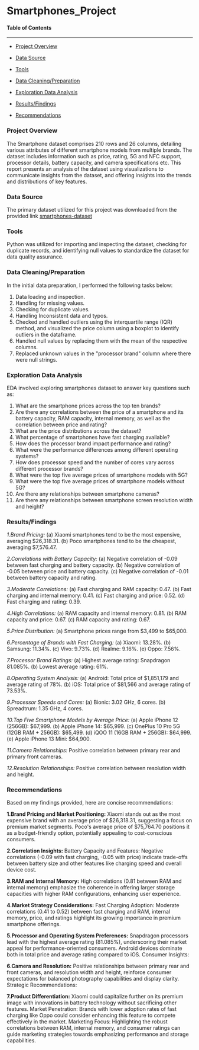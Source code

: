 # Smartphones_Project

#### Table of Contents

---------------------


-  [Project Overview](#Project_Overview)
  

-  [Data Source](#Data_Source)
  

-  [Tools](#Tools)


-  [Data Cleaning/Preparation](#Data_Cleaning/Preparation)
  

-  [Exploration Data Analysis](#Exploration_Data_Analysis)


- [Results/Findings](#Results/Findings)


- [Recommendations](#Recommendations)
  


  





### Project Overview

The Smartphone dataset comprises 210 rows and 26 columns, detailing various attributes of different smartphone models from multiple brands. The dataset includes information such as price, rating, 5G and NFC support, processor details, battery capacity, and camera specifications etc. This report presents an analysis of the dataset using visualizations to communicate insights from the dataset, and offering insights into the trends and distributions of key features.






### Data Source
The primary dataset utilized for this project was downloaded from the provided link [smartphones-dataset ](https://www.kaggle.com/datasets/informrohit1/smartphones-dataset)


### Tools
Python was utilized for importing and inspecting the dataset, checking for duplicate records, and identifying null values to standardize the dataset for data quality assurance.


### Data Cleaning/Preparation
In the initial data preparation, I performed the following tasks below:

1. Data loading and inspection.
2. Handling for missing values.
3. Checking for duplicate values.
4. Handling Inconsistent data and typos.
5. Checked and handled outliers using the interquartile range (IQR) method, and visualized the price column using a boxplot to identify outliers in the dataframe.
6. Handled null values by replacing them with the mean of the respective columns.
7. Replaced unknown values in the "processor brand" column where there were null strings.




### Exploration Data Analysis
EDA involved exploring   smartphones dataset to answer key questions such as:

1.	What are the smartphone prices across the top ten brands?
2.	Are there any correlations between the price of a smartphone and its battery capacity, RAM capacity, internal memory, as well as the correlation between price and rating?
3.	What are the price distributions across the dataset?
4.	What percentage of smartphones have fast charging available?
5.	How does the processor brand impact performance and rating?
6.	What were the performance differences among different operating systems?
7.	How does processor speed and the number of cores vary across different processor brands?
8.	What were the top five average prices of smartphone models with 5G?
9.	What were the top five average prices of smartphone models without 5G?
10.	Are there any relationships between smartphone cameras?
11.	Are there any relationships between smartphone screen resolution width and height?



### Results/Findings


*1.Brand Pricing:*
(a) Xiaomi smartphones tend to be the most expensive, averaging $26,318.31.
(b) Poco smartphones tend to be the cheapest, averaging $7,576.47.

*2.Correlations with Battery Capacity:*
(a) Negative correlation of -0.09 between fast charging and battery capacity.
(b) Negative correlation of -0.05 between price and battery capacity.
(c) Negative correlation of -0.01 between battery capacity and rating.

*3.Moderate Correlations:*
(a) Fast charging and RAM capacity: 0.47.
(b) Fast charging and internal memory: 0.41.
(c) Fast charging and price: 0.52.
(d) Fast charging and rating: 0.39.

*4.High Correlations:*
(a) RAM capacity and internal memory: 0.81.
(b) RAM capacity and price: 0.67.
(c) RAM capacity and rating: 0.67.

*5.Price Distribution:*
(a) Smartphone prices range from $3,499 to $65,000.

*6.Percentage of Brands with Fast Charging:*
(a) Xiaomi: 13.28%.
(b) Samsung: 11.34%.
(c) Vivo: 9.73%.
(d) Realme: 9.16%.
(e) Oppo: 7.56%.

*7.Processor Brand Ratings:*
(a) Highest average rating: Snapdragon 81.085%.
(b) Lowest average rating: 61%.

*8.Operating System Analysis:*
(a) Android: Total price of $1,851,179 and average rating of 78%.
(b) iOS: Total price of $81,566 and average rating of 73.53%.

*9.Processor Speeds and Cores:*
(a) Bionic: 3.02 GHz, 6 cores.
(b) Spreadtrum: 1.35 GHz, 4 cores.

*10.Top Five Smartphone Models by Average Price:*
(a) Apple iPhone 12 (256GB): $67,999.
(b) Apple iPhone 14: $65,999.
(c) OnePlus 10 Pro 5G (12GB RAM + 256GB): $65,499.
(d) iQOO 11 (16GB RAM + 256GB): $64,999.
(e) Apple iPhone 13 Mini: $64,900.

*11.Camera Relationships:*
Positive correlation between primary rear and primary front cameras.

*12.Resolution Relationships:*
Positive correlation between resolution width and height.


### Recommendations


Based on my findings provided, here are concise recommendations:

**1.Brand Pricing and Market Positioning:**
Xiaomi stands out as the most expensive brand with an average price of $26,318.31, suggesting a focus on premium market segments.
Poco's average price of $75,764.70 positions it as a budget-friendly option, potentially appealing to cost-conscious consumers.

**2.Correlation Insights:**
Battery Capacity and Features: Negative correlations (-0.09 with fast charging, -0.05 with price) indicate trade-offs between battery size and other features like charging speed and overall device cost.

**3.RAM and Internal Memory:** High correlations (0.81 between RAM and internal memory) emphasize the coherence in offering larger storage capacities with higher RAM configurations, enhancing user experience.

**4.Market Strategy Considerations:**
Fast Charging Adoption: Moderate correlations (0.41 to 0.52) between fast charging and RAM, internal memory, price, and ratings highlight its growing importance in premium smartphone offerings.

**5.Processor and Operating System Preferences:** Snapdragon processors lead with the highest average rating (81.085%), underscoring their market appeal for performance-oriented consumers. Android devices dominate both in total price and average rating compared to iOS.
Consumer Insights:

**6.Camera and Resolution:** Positive relationships between primary rear and front cameras, and resolution width and height, reinforce consumer expectations for balanced photography capabilities and display clarity.
Strategic Recommendations:

**7.Product Differentiation:** Xiaomi could capitalize further on its premium image with innovations in battery technology without sacrificing other features.
Market Penetration: Brands with lower adoption rates of fast charging like Oppo could consider enhancing this feature to compete effectively in the market.
Marketing Focus: Highlighting the robust correlations between RAM, internal memory, and consumer ratings can guide marketing strategies towards emphasizing performance and storage capabilities.







